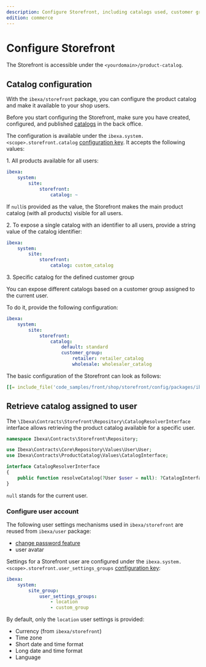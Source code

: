 ```yaml
---
description: Configure Storefront, including catalogs used, customer groups and user accounts.
edition: commerce
---
```

# Configure Storefront

The Storefront is accessible under the `<yourdomain>/product-catalog`.

## Catalog configuration

With the `ibexa/storefront` package, you can configure the product catalog and make it available to your shop users.

Before you start configuring the Storefront, make sure you have created, configured, and published [catalogs](https://doc.ibexa.co/projects/userguide/en/latest/pim/work_with_catalogs/#create-catalogs) in the back office.

The configuration is available under the `ibexa.system.<scope>.storefront.catalog` [configuration key](configuration.md#configuration-files).
It accepts the following values:

1\. All products available for all users:

```yaml
ibexa:
    system:
        site:
            storefront:
                catalog: ~
```

If `null`is provided as the value, the Storefront makes the main product catalog (with all products) visible for all users.

2\. To expose a single catalog with an identifier to all users, provide a string value of the catalog identifier:

```yaml
ibexa:
    system:
        site:
            storefront:
                catalog: custom_catalog
```

3\. Specific catalog for the defined customer group


You can expose different catalogs based on a customer group assigned to the current user.

To do it, provide the following configuration:

```yaml
ibexa:
    system:
        site:
            storefront:
                catalog:
                    default: standard
                    customer_group:
                        retailer: retailer_catalog
                        wholesale: wholesaler_catalog
```

The basic configuration of the Storefront can look as follows:

``` yaml
[[= include_file('code_samples/front/shop/storefront/config/packages/ibexa.yaml') =]]
```

## Retrieve catalog assigned to user


The `\Ibexa\Contracts\Storefront\Repository\CatalogResolverInterface` interface allows retrieving the product catalog available for a specific user.

```php
namespace Ibexa\Contracts\Storefront\Repository;

use Ibexa\Contracts\Core\Repository\Values\User\User;
use Ibexa\Contracts\ProductCatalog\Values\CatalogInterface;

interface CatalogResolverInterface
{
    public function resolveCatalog(?User $user = null): ?CatalogInterface;
}
```

`null` stands for the current user.

### Configure user account

The following user settings mechanisms used in `ibexa/storefront` are reused from `ibexa/user` package:

- [change password feature](passwords.md)
- user avatar

Settings for a Storefront user are configured under the `ibexa.system.<scope>.storefront.user_settings_groups` [configuration key](configuration.md#configuration-files):

```yaml
ibexa:
    system:
        site_group:
            user_settings_groups:
                - location
                - custom_group
```

By default, only the `location` user settings is provided:

- Currency (from `ibexa/storefront`)
- Time zone
- Short date and time format
- Long date and time format
- Language
